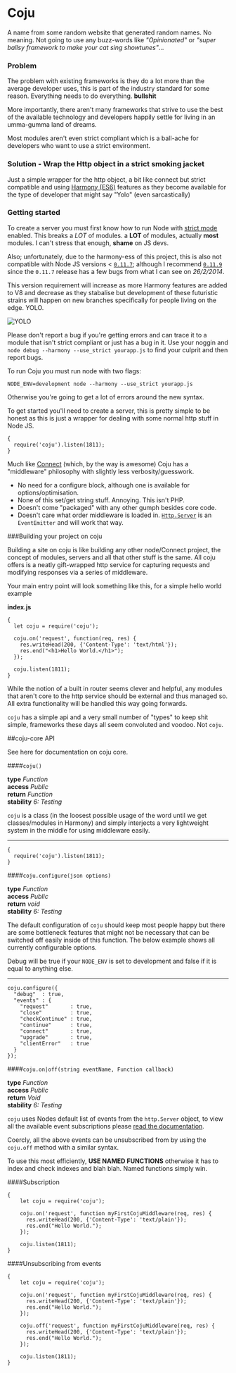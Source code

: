 # Coju

A name from some random website that generated random names. No meaning. Not going to use any buzz-words like *"Opinionated"* or *"super ballsy framework to make your cat sing showtunes"*...

### Problem
The problem with existing frameworks is they do a lot more than the average developer uses, this is part of the industry standard for some reason. Everything needs to do everything. **bullshit**

More importantly, there aren't many frameworks that strive to use the best of the available technology and developers happily settle for living in an umma-gumma land of dreams.

Most modules aren't even strict compliant which is a ball-ache for developers who want to use a strict environment.

### Solution - Wrap the Http object in a strict smoking jacket

Just a simple wrapper for the http object, a bit like connect but strict compatible and using [Harmony (ES6)][1] features as they become available for the type of developer that might say "Yolo" (even sarcastically)

### Getting started

To create a server you must first know how to run Node with [strict mode][2] enabled. This breaks a *LOT* of modules. a **LOT** of modules, actually **most** modules. I can't stress that enough, **shame** on JS devs.

Also; unfortunately, due to the harmony-ess of this project, this is also not compatible with Node JS versions < [`0.11.7`][3]; although I recommend [`0.11.9`][4] since the `0.11.7` release has a few bugs from what I can see on *26/2/2014*.

This version requirement will increase as more Harmony features are added to V8 and decrease as they stabalise but development of these futuristic strains will happen on new branches specifically for people living on the edge. YOLO.

![YOLO](http://img.pandawhale.com/post-3972-Crazy-Pug-GIFs-LHwi.gif)

Please don't report a bug if you're getting errors and can trace it to a module that isn't strict compliant or just has a bug in it. Use your noggin and `node debug --harmony --use_strict yourapp.js` to find your culprit and then report bugs.

To run Coju you must run node with two flags:

    NODE_ENV=development node --harmony --use_strict yourapp.js
    
Otherwise you're going to get a lot of errors around the new syntax.

To get started you'll need to create a server, this is pretty simple to be honest as this is just a wrapper for dealing with some normal http stuff in Node JS.

	{
      require('coju').listen(1811);
    }
    
Much like [Connect][5] (which, by the way is awesome) Coju has a "middleware" philosophy with slightly less verbosity/guesswork.

* No need for a configure block, although one is available for options/optimisation.
* None of this set/get string stuff. Annoying. This isn't PHP.
* Doesn't come "packaged" with any other gumph besides core code.
* Doesn't care what order middleware is loaded in. [`Http.Server`][6] is an `EventEmitter` and will work that way.

###Building your project on coju

Building a site on coju is like building any other node/Connect project, the concept of modules, servers and all that other stuff is the same. All coju offers is a neatly gift-wrapped http service for capturing requests and modifying responses via a series of middleware.

Your main entry point will look something like this, for a simple hello world example

**index.js**

    {
      let coju = require('coju');
    		
      coju.on('request', function(req, res) {
	    res.writeHead(200, {'Content-Type': 'text/html'});
	    res.end("<h1>Hello World.</h1>");
	  });
    		
      coju.listen(1811);
    }

While the notion of a built in router seems clever and helpful, any modules that aren't core to the http service should be external and thus managed so. All extra functionality will be handled this way going forwards.

`coju` has a simple api and a very small number of "types" to keep shit simple, frameworks these days all seem convoluted and voodoo. Not `coju`.

##coju-core API

See here for documentation on coju core.

####`coju()`

**type** *Function*  
**access** *Public*  
**return** *Function*  
**stability** *6: Testing*

`coju` is a class (in the loosest possible usage of the word until we get classes/modules in Harmony) and simply interjects a very lightweight system in the middle for using middleware easily.

---

    {
      require('coju').listen(1811);
    }
    
####`coju.configure(json options)`

**type** *Function*  
**access** *Public*  
**return** *void*  
**stability** *6: Testing*

The default configuration of `coju` should keep most people happy but there are some bottleneck features that might not be necessary that can be switched off easily inside of this function. The below example shows all currently configurable options.

Debug will be true if your `NODE_ENV` is set to development and false if it is equal to anything else.

---

	coju.configure({
      "debug"  : true,
      "events" : {
        "request"       : true,
        "close"         : true,
        "checkContinue" : true,
        "continue"      : true,
        "connect"       : true,
        "upgrade"       : true,
        "clientError"   : true
      }
    });
    

####`coju.on|off(string eventName, Function callback)`

**type** *Function*  
**access** *Public*  
**return** *Void*  
**stability** *6: Testing*

`coju` uses Nodes default list of events from the `http.Server` object, to view all the available event subscriptions please [read the documentation][7].

Coercly, all the above events can be unsubscribed from by using the `coju.off` method with a similar syntax.

To use this most efficiently, **USE NAMED FUNCTIONS** otherwise it has to index and check indexes and blah blah. Named functions simply win.

####Subscription

	{
    	let coju = require('coju');
    		
    	coju.on('request', function myFirstCojuMiddleware(req, res) {
		  res.writeHead(200, {'Content-Type': 'text/plain'});
		  res.end("Hello World.");
		});
    		
    	coju.listen(1811);
    }
    
####Unsubscribing from events

	{
    	let coju = require('coju');
    	
    	coju.on('request', function myFirstCojuMiddleware(req, res) {
		  res.writeHead(200, {'Content-Type': 'text/plain'});
		  res.end("Hello World.");
		});
    		
    	coju.off('request', function myFirstCojuMiddleware(req, res) {
		  res.writeHead(200, {'Content-Type': 'text/plain'});
		  res.end("Hello World.");
		});
    		
    	coju.listen(1811);
    }


[1]: http://wiki.ecmascript.org/doku.php
[2]: https://developer.mozilla.org/en-US/docs/Web/JavaScript/Reference/Functions_and_function_scope/Strict_mode
[3]: http://nodejs.org/docs/v0.11.7/api/
[4]: http://nodejs.org/docs/v0.11.9/api/
[5]: http://www.senchalabs.org/connect/
[6]: http://nodejs.org/api/http.html
[7]: http://nodejs.org/docs/v0.11.9/api/all.html#all_class_http_server